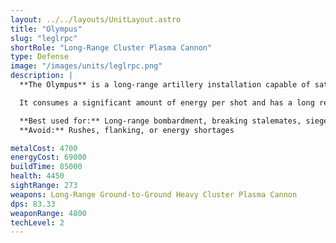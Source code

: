 ```yaml
---
layout: ../../layouts/UnitLayout.astro
title: "Olympus"
slug: "leglrpc"
shortRole: "Long-Range Cluster Plasma Cannon"
type: Defense
image: "/images/units/leglrpc.png"
description: |
  **The Olympus** is a long-range artillery installation capable of saturating distant targets with cluster plasma shells. Its area control potential makes it ideal for pressuring enemy bases or discouraging static defenses.

  It consumes a significant amount of energy per shot and has a long reload time, making energy infrastructure essential. Vulnerable to direct assaults or fast units that close the distance.

  **Best used for:** Long-range bombardment, breaking stalemates, siege support  
  **Avoid:** Rushes, flanking, or energy shortages

metalCost: 4700
energyCost: 69000
buildTime: 85000
health: 4450
sightRange: 273
weapons: Long-Range Ground-to-Ground Heavy Cluster Plasma Cannon
dps: 83.33
weaponRange: 4800
techLevel: 2
---
```

